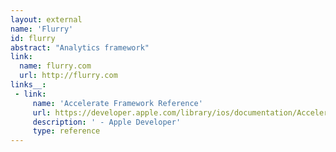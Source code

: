 ```yaml
---
layout: external
name: 'Flurry'
id: flurry
abstract: "Analytics framework"
link:
  name: flurry.com
  url: http://flurry.com
links__:
 - link:
     name: 'Accelerate Framework Reference'
     url: https://developer.apple.com/library/ios/documentation/Accelerate/Reference/AccelerateFWRef/index.html
     description: ' - Apple Developer'
     type: reference
---
```


